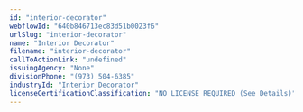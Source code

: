 ```yaml
---
id: "interior-decorator"
webflowId: "640b846713ec83d51b0023f6"
urlSlug: "interior-decorator"
name: "Interior Decorator"
filename: "interior-decorator"
callToActionLink: "undefined"
issuingAgency: "None"
divisionPhone: "(973) 504-6385"
industryId: "Interior Decorator"
licenseCertificationClassification: "NO LICENSE REQUIRED (See Details)"
---
```


